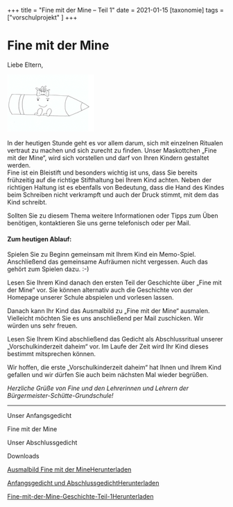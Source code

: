 +++
title = "Fine mit der Mine – Teil 1"
date = 2021-01-15
[taxonomie]
tags = ["vorschulprojekt" ]
+++

# Fine mit der Mine

Liebe Eltern,

![](images/Ausmalbild-Fine-mit-der-Mine-e1613730536416.png)

In der heutigen Stunde geht es vor allem darum, sich mit einzelnen Ritualen vertraut zu machen und sich zurecht zu finden. Unser Maskottchen „Fine mit der Mine“, wird sich vorstellen und darf von Ihren Kindern gestaltet werden.  
Fine ist ein Bleistift und besonders wichtig ist uns, dass Sie bereits frühzeitig auf die richtige Stifthaltung bei Ihrem Kind achten. Neben der richtigen Haltung ist es ebenfalls von Bedeutung, dass die Hand des Kindes beim Schreiben nicht verkrampft und auch der Druck stimmt, mit dem das Kind schreibt.

Sollten Sie zu diesem Thema weitere Informationen oder Tipps zum Üben benötigen, kontaktieren Sie uns gerne telefonisch oder per Mail.

#### **Zum heutigen Ablauf:**

Spielen Sie zu Beginn gemeinsam mit Ihrem Kind ein Memo-Spiel. Anschließend das gemeinsame Aufräumen nicht vergessen. Auch das gehört zum Spielen dazu. :-)

Lesen Sie Ihrem Kind danach den ersten Teil der Geschichte über „Fine mit der Mine“ vor. Sie können alternativ auch die Geschichte von der Homepage unserer Schule abspielen und vorlesen lassen.

Danach kann Ihr Kind das Ausmalbild zu „Fine mit der Mine“ ausmalen. Vielleicht möchten Sie es uns anschließend per Mail zuschicken. Wir würden uns sehr freuen.

Lesen Sie Ihrem Kind abschließend das Gedicht als Abschlussritual unserer  
„Vorschulkinderzeit daheim“ vor. Im Laufe der Zeit wird Ihr Kind dieses bestimmt mitsprechen können.  

Wir hoffen, die erste „Vorschulkinderzeit daheim“ hat Ihnen und Ihrem Kind gefallen und wir dürfen Sie auch beim nächsten Mal wieder begrüßen.

_Herzliche Grüße von Fine und den Lehrerinnen und Lehrern der Bürgermeister-Schütte-Grundschule!_

* * *

Unser Anfangsgedicht

Fine mit der Mine

Unser Abschlussgedicht

Downloads

[Ausmalbild Fine mit der Mine](https://volksschule-partenkirchen.de/wp-content/uploads/2021/03/Ausmalbild-Fine-mit-der-Mine.pdf)[Herunterladen](https://volksschule-partenkirchen.de/wp-content/uploads/2021/03/Ausmalbild-Fine-mit-der-Mine.pdf)

[Anfangsgedicht und Abschlussgedicht](https://volksschule-partenkirchen.de/wp-content/uploads/Anfangsgedicht-und-Abschlussgedicht.pdf)[Herunterladen](https://volksschule-partenkirchen.de/wp-content/uploads/Anfangsgedicht-und-Abschlussgedicht.pdf)

[Fine-mit-der-Mine-Geschichte-Teil-1](https://volksschule-partenkirchen.de/wp-content/uploads/2021/02/Fine-mit-der-Mine-Geschichte-Teil-1.pdf)[Herunterladen](https://volksschule-partenkirchen.de/wp-content/uploads/2021/02/Fine-mit-der-Mine-Geschichte-Teil-1.pdf)
